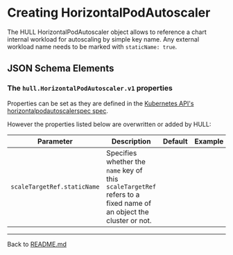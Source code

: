 # Creating HorizontalPodAutoscaler

The HULL HorizontalPodAutoscaler object allows to reference a chart internal workload for autoscaling by simple key name. Any external workload name needs to be marked with `staticName: true`.

## JSON Schema Elements

### The `hull.HorizontalPodAutoscaler.v1` properties

Properties can be set as they are defined in the [Kubernetes API's horizontalpodautoscalerspec spec](https://kubernetes.io/docs/reference/generated/kubernetes-api/v1.24/#horizontalpodautoscalerspec-v2-autoscaling). 

However the properties listed below are overwritten or added by HULL:

| Parameter | Description  | Default | Example 
| --------  | -------------| ------- | --------
| `scaleTargetRef.staticName` | Specifies whether the `name` key of this `scaleTargetRef` refers to a fixed name of an object the cluster or not. 
---
Back to [README.md](./../README.md)
